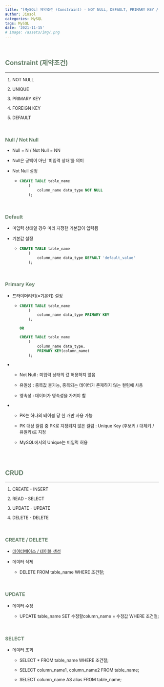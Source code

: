 ```yaml
---
title: "[MySQL] 제약조건 (Constraint) - NOT NULL, DEFAULT, PRIMARY KEY / CRUD"
author: Jinsol
categories: MySQL
tags: MySQL
date: '2021-11-15'
# image: /assets/img/.png
---
```


<br>

## <span style="color:#66806A">Constraint (제약조건)</span>
<hr>

1. NOT NULL

2. UNIQUE

3. PRIMARY KEY

4. FOREIGN KEY

5. DEFAULT


<br>

### <span style="color:#66806A">Null / Not Null</span>

- Null = N / Not Null = NN

- Null은 공백이 아닌 '미입력 상태'를 의미

- Not Null 설정

    -   ```sql
        CREATE TABLE table_name
            (
                column_name data_type NOT NULL
            );
        ```


<br>

### <span style="color:#66806A">Default</span>

- 미입력 상태일 경우 미리 지정한 기본값이 입력됨

- 기본값 설정

    -   ```sql
        CREATE TABLE table_name
            (
                column_name data_type DEFAULT 'default_value'
            );
        ```


<br>

### <span style="color:#66806A">Primary Key</span>

- 프라이머리키(=기본키) 설정

    -   ```sql
        CREATE TABLE table_name
            (
                column_name data_type PRIMARY KEY
            );

        OR

        CREATE TABLE table_name
            (
                column_name data_type,
                PRIMARY KEY(column_name)
            );
        ```

-   - Not Null : 미입력 상태의 값 허용하지 않음

    - 유일성 : 중복값 불가능, 중복되는 데이터가 존재하지 않는 컬럼에 사용

    - 영속성 : 데이터가 영속성을 가져야 함

-  - PK는 하나의 테이블 당 한 개만 사용 가능 
    
    - PK 대상 컬럼 중 PK로 지정되지 않은 컬럼 : Unique Key (후보키 / 대체키 / 유일키)로 지정  

    - MySQL에서의 Unique는 미입력 허용


<br>
<br>

## <span style="color:#66806A">CRUD</span>
<hr>

1. CREATE - INSERT

2. READ - SELECT

3. UPDATE - UPDATE

4. DELETE - DELETE

<br>

### <span style="color:#66806A">CREATE / DELETE</span>

- [데이터베이스 / 테이블 생성](https://losuif.github.io/2021/11/14/mysql01.html)

- 데이터 삭제

    - DELETE FROM table_name WHERE 조건절;

<br>

### <span style="color:#66806A">UPDATE</span>

- 데이터 수정

    - UPDATE table_name SET 수정할column_name = 수정값 WHERE 조건절;

<br>

### <span style="color:#66806A">SELECT</span>

- 데이터 조회

    - SELECT * FROM table_name WHERE 조건절;

    - SELECT column_name1, column_name2 FROM table_name; 

    - SELECT column_name AS alias FROM table_name;